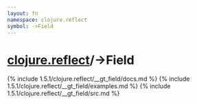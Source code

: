 ```yaml
---
layout: fn
namespace: clojure.reflect
symbol: ->Field
---
```


# [clojure.reflect](../)/->Field

{% include 1.5.1/clojure.reflect/__gt_field/docs.md %}
{% include 1.5.1/clojure.reflect/__gt_field/examples.md %}
{% include 1.5.1/clojure.reflect/__gt_field/src.md %}

